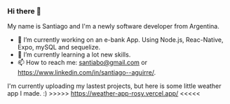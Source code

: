 ### Hi there 👋
 My name is Santiago and I'm a newly software developer from Argentina. 

- 🔭 I’m currently working on an e-bank App. Using Node.js, Reac-Native, Expo, mySQL and sequelize.
- 🌱 I’m currently learning a lot new skills. 
- 📫 How to reach me: santiabo@gmail.com or https://www.linkedin.com/in/santiago--aguirre/.

I'm currently uploading my lastest projects, but here is some little weather app I made. :)
               >>>>> https://weather-app-rosy.vercel.app/ <<<<<


